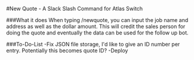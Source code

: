 #New Quote - A Slack Slash Command for Atlas Switch

###What it does
When typing /newquote, you can input the job name and address as well as the dollar amount.  This will credit the sales person for doing the quote and eventually the data can be used for the follow up bot.

###To-Do-List
-Fix JSON file storage, I'd like to give an ID number per entry.  Potentially this becomes quote ID?
-Deploy
